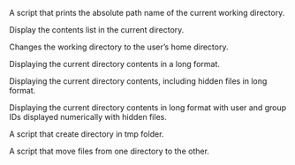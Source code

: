 A script that prints the absolute path name of the current working directory.

Display the contents list in the current directory.

Changes the working directory to the user’s home directory.

Displaying the  current directory contents in a long format.

Displaying the current directory contents, including hidden files in long format.

Displaying the current directory contents in long format  with user and group IDs displayed numerically with hidden files.

A script that create directory in tmp folder.

A script that move files from one directory to the other.
